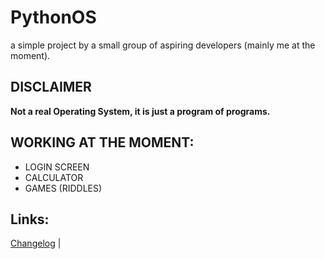 # PythonOS
a simple project by a small group of aspiring developers (mainly me at the moment).

## DISCLAIMER 
**Not a real Operating System, it is just a program of programs.**

## WORKING AT THE MOMENT:
- LOGIN SCREEN
- CALCULATOR
- GAMES (RIDDLES)

## Links:
[Changelog](https://github.com/Modularizable/PythonOS/blob/main/changelog.md) |
